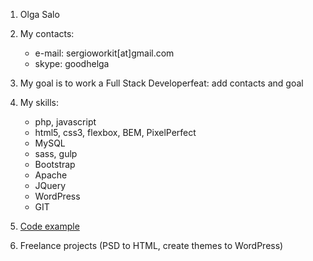 1. Olga Salo
2. My contacts:
    * e-mail: sergioworkit[at]gmail.com
    * skype: goodhelga
3. My goal is to work a Full Stack Developerfeat: add contacts and goal

4. My skills:
    * php,  javascript
    * html5, css3, flexbox, BEM, PixelPerfect
    * MySQL
    * sass, gulp 
    * Bootstrap
    * Apache
    * JQuery
    * WordPress
    * GIT

5. [Code example](https://github.com/sergiowork/portfolio/tree/master/testFilePV)

6. Freelance projects (PSD to HTML, create themes to WordPress)

